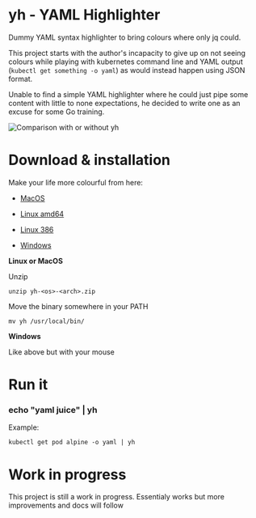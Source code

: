 # yh - YAML Highlighter

Dummy YAML syntax highlighter to bring colours where only jq could.

This project starts with the author's incapacity to give up on not seeing colours while playing with kubernetes command line and YAML output (`kubectl get something -o yaml`) as would instead happen using JSON format.

Unable to find a simple YAML highlighter where he could just pipe some content with little to none expectations, he decided to write one as an excuse for some Go training.

![Comparison with or without yh](https://raw.githubusercontent.com/andreazorzetto/yh/master/images/comparison.png)

# Download & installation

Make your life more colourful from here:

- [MacOS](https://github.com/andreazorzetto/yh/releases/download/v0.2.0/yh-osx-amd64.zip)

- [Linux amd64](https://github.com/andreazorzetto/yh/releases/download/v0.2.0/yh-linux-amd64.zip)

- [Linux 386](https://github.com/andreazorzetto/yh/releases/download/v0.2.0/yh-linux-386.zip)

- [Windows](https://github.com/andreazorzetto/yh/releases/download/v0.2.0/yh-win-amd64.zip)

**Linux or MacOS**

Unzip

`unzip yh-<os>-<arch>.zip`

Move the binary somewhere in your PATH

`mv yh /usr/local/bin/`

**Windows**

Like above but with your mouse

# Run it

### echo "yaml juice" | yh

Example: 

`kubectl get pod alpine -o yaml | yh`

# Work in progress

This project is still a work in progress. Essentialy works but more improvements and docs will follow
